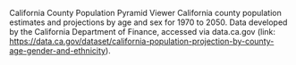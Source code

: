 California County Population Pyramid Viewer
California county population estimates and projections by age and sex for 1970 to 2050. 
Data developed by the California Department of Finance, accessed via data.ca.gov (link: https://data.ca.gov/dataset/california-population-projection-by-county-age-gender-and-ethnicity).
